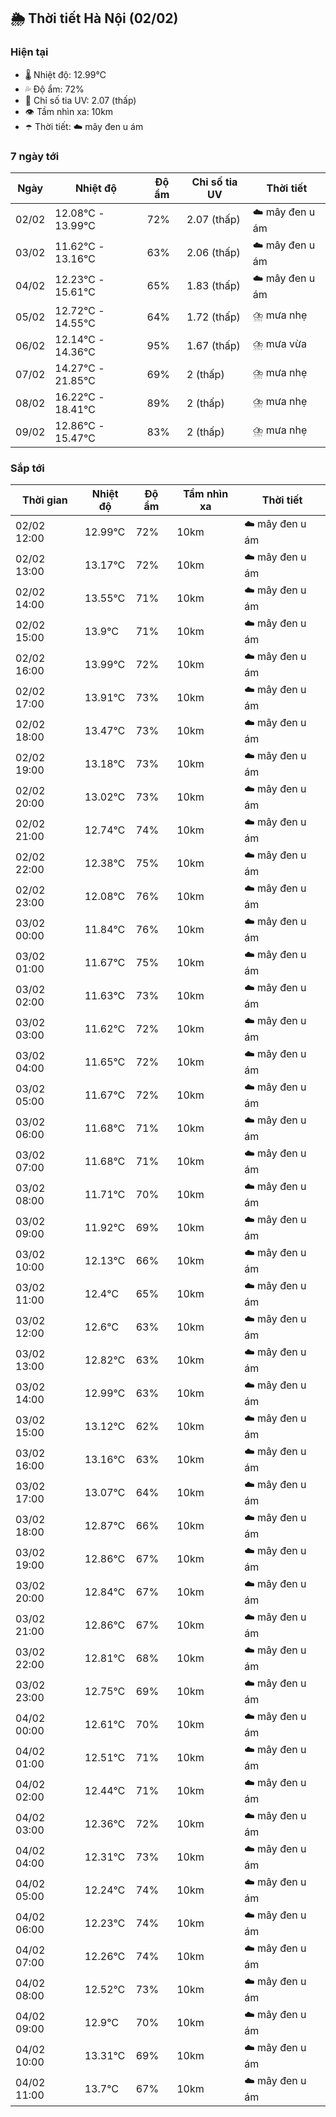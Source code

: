 ## 🌦️ Thời tiết Hà Nội (02/02)

### Hiện tại

- 🌡️ Nhiệt độ: 12.99℃
- 💦 Độ ẩm: 72%
- 🌟 Chỉ số tia UV: 2.07 (thấp)
- 👁️ Tầm nhìn xa: 10km
- ☂️ Thời tiết: ☁️ mây đen u ám

### 7 ngày tới

| Ngày | Nhiệt độ | Độ ẩm | Chỉ số tia UV | Thời tiết |
| --- | --- | --- | --- | --- |
| 02/02 | 12.08℃ - 13.99℃ | 72% | 2.07 (thấp) | ☁️ mây đen u ám |
| 03/02 | 11.62℃ - 13.16℃ | 63% | 2.06 (thấp) | ☁️ mây đen u ám |
| 04/02 | 12.23℃ - 15.61℃ | 65% | 1.83 (thấp) | ☁️ mây đen u ám |
| 05/02 | 12.72℃ - 14.55℃ | 64% | 1.72 (thấp) | ⛈️ mưa nhẹ |
| 06/02 | 12.14℃ - 14.36℃ | 95% | 1.67 (thấp) | ⛈️ mưa vừa |
| 07/02 | 14.27℃ - 21.85℃ | 69% | 2 (thấp) | ⛈️ mưa nhẹ |
| 08/02 | 16.22℃ - 18.41℃ | 89% | 2 (thấp) | ⛈️ mưa nhẹ |
| 09/02 | 12.86℃ - 15.47℃ | 83% | 2 (thấp) | ⛈️ mưa nhẹ |

### Sắp tới

| Thời gian | Nhiệt độ | Độ ẩm | Tầm nhìn xa | Thời tiết |
| --- | --- | --- | --- | --- |
| 02/02 12:00 | 12.99℃ | 72% | 10km | ☁️ mây đen u ám |
| 02/02 13:00 | 13.17℃ | 72% | 10km | ☁️ mây đen u ám |
| 02/02 14:00 | 13.55℃ | 71% | 10km | ☁️ mây đen u ám |
| 02/02 15:00 | 13.9℃ | 71% | 10km | ☁️ mây đen u ám |
| 02/02 16:00 | 13.99℃ | 72% | 10km | ☁️ mây đen u ám |
| 02/02 17:00 | 13.91℃ | 73% | 10km | ☁️ mây đen u ám |
| 02/02 18:00 | 13.47℃ | 73% | 10km | ☁️ mây đen u ám |
| 02/02 19:00 | 13.18℃ | 73% | 10km | ☁️ mây đen u ám |
| 02/02 20:00 | 13.02℃ | 73% | 10km | ☁️ mây đen u ám |
| 02/02 21:00 | 12.74℃ | 74% | 10km | ☁️ mây đen u ám |
| 02/02 22:00 | 12.38℃ | 75% | 10km | ☁️ mây đen u ám |
| 02/02 23:00 | 12.08℃ | 76% | 10km | ☁️ mây đen u ám |
| 03/02 00:00 | 11.84℃ | 76% | 10km | ☁️ mây đen u ám |
| 03/02 01:00 | 11.67℃ | 75% | 10km | ☁️ mây đen u ám |
| 03/02 02:00 | 11.63℃ | 73% | 10km | ☁️ mây đen u ám |
| 03/02 03:00 | 11.62℃ | 72% | 10km | ☁️ mây đen u ám |
| 03/02 04:00 | 11.65℃ | 72% | 10km | ☁️ mây đen u ám |
| 03/02 05:00 | 11.67℃ | 72% | 10km | ☁️ mây đen u ám |
| 03/02 06:00 | 11.68℃ | 71% | 10km | ☁️ mây đen u ám |
| 03/02 07:00 | 11.68℃ | 71% | 10km | ☁️ mây đen u ám |
| 03/02 08:00 | 11.71℃ | 70% | 10km | ☁️ mây đen u ám |
| 03/02 09:00 | 11.92℃ | 69% | 10km | ☁️ mây đen u ám |
| 03/02 10:00 | 12.13℃ | 66% | 10km | ☁️ mây đen u ám |
| 03/02 11:00 | 12.4℃ | 65% | 10km | ☁️ mây đen u ám |
| 03/02 12:00 | 12.6℃ | 63% | 10km | ☁️ mây đen u ám |
| 03/02 13:00 | 12.82℃ | 63% | 10km | ☁️ mây đen u ám |
| 03/02 14:00 | 12.99℃ | 63% | 10km | ☁️ mây đen u ám |
| 03/02 15:00 | 13.12℃ | 62% | 10km | ☁️ mây đen u ám |
| 03/02 16:00 | 13.16℃ | 63% | 10km | ☁️ mây đen u ám |
| 03/02 17:00 | 13.07℃ | 64% | 10km | ☁️ mây đen u ám |
| 03/02 18:00 | 12.87℃ | 66% | 10km | ☁️ mây đen u ám |
| 03/02 19:00 | 12.86℃ | 67% | 10km | ☁️ mây đen u ám |
| 03/02 20:00 | 12.84℃ | 67% | 10km | ☁️ mây đen u ám |
| 03/02 21:00 | 12.86℃ | 67% | 10km | ☁️ mây đen u ám |
| 03/02 22:00 | 12.81℃ | 68% | 10km | ☁️ mây đen u ám |
| 03/02 23:00 | 12.75℃ | 69% | 10km | ☁️ mây đen u ám |
| 04/02 00:00 | 12.61℃ | 70% | 10km | ☁️ mây đen u ám |
| 04/02 01:00 | 12.51℃ | 71% | 10km | ☁️ mây đen u ám |
| 04/02 02:00 | 12.44℃ | 71% | 10km | ☁️ mây đen u ám |
| 04/02 03:00 | 12.36℃ | 72% | 10km | ☁️ mây đen u ám |
| 04/02 04:00 | 12.31℃ | 73% | 10km | ☁️ mây đen u ám |
| 04/02 05:00 | 12.24℃ | 74% | 10km | ☁️ mây đen u ám |
| 04/02 06:00 | 12.23℃ | 74% | 10km | ☁️ mây đen u ám |
| 04/02 07:00 | 12.26℃ | 74% | 10km | ☁️ mây đen u ám |
| 04/02 08:00 | 12.52℃ | 73% | 10km | ☁️ mây đen u ám |
| 04/02 09:00 | 12.9℃ | 70% | 10km | ☁️ mây đen u ám |
| 04/02 10:00 | 13.31℃ | 69% | 10km | ☁️ mây đen u ám |
| 04/02 11:00 | 13.7℃ | 67% | 10km | ☁️ mây đen u ám |
